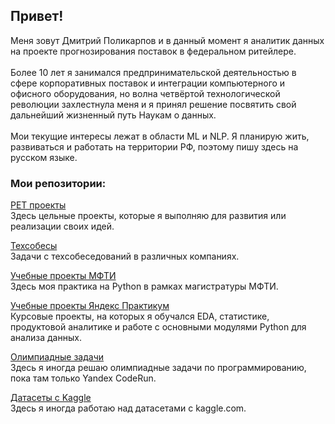 ## Привет!</br>
Меня зовут Дмитрий Поликарпов и в данный момент я аналитик данных на проекте прогнозирования поставок в федеральном ритейлере.</br></br>
Более 10 лет я занимался предпринимательской деятельностью в сфере корпоративных поставок и интеграции компьютерного и офисного оборудования, но волна четвёртой технологической революции захлестнула меня и я принял решение посвятить свой дальнейший жизненный путь Наукам о данных.</br></br>
Мои текущие интересы лежат в области ML и NLP. Я планирую жить, развиваться и работать на территории РФ, поэтому пишу здесь на русском языке.</br>

### Мои репозитории:<br>
[PET проекты](https://github.com/Vendor62/PET-project)<br>
Здесь цельные проекты, которые я выполняю для развития или реализации своих идей.

[Техсобесы](https://github.com/Vendor62/tech_interview)<br>
Задачи с техсобеседований в различных компаниях.

[Учебные проекты МФТИ](https://github.com/Vendor62/MIPT_practice)<br>
Здесь моя практика на Python в рамках магистратуры МФТИ.

[Учебные проекты Яндекс Практикум](https://github.com/Vendor62/Training-projects-DA)<br>
Курсовые проекты, на которых я обучался EDA, статистике, продуктовой аналитике и работе с основными модулями Python для анализа данных.

[Олимпиадные задачи](https://github.com/Vendor62/Yandex-CodeRun)<br>
Здесь я иногда решаю олимпиадные задачи по программированию, пока там только Yandex CodeRun.

[Датасеты с Kaggle](https://github.com/Vendor62/Kaggle-Datasets)<br>
Здесь я иногда работаю над датасетами с kaggle.com.
